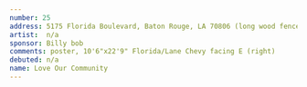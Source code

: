 ```yaml
---
number: 25
address: 5175 Florida Boulevard, Baton Rouge, LA 70806 (long wood fence, 100 yds E of N. Foster)
artist:  n/a
sponsor: Billy bob
comments: poster, 10'6"x22'9" Florida/Lane Chevy facing E (right)
debuted: n/a
name: Love Our Community
---
```

